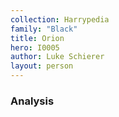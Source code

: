 ```yaml
---
collection: Harrypedia
family: "Black"
title: Orion
hero: I0005
author: Luke Schierer
layout: person
---
```



### Analysis

